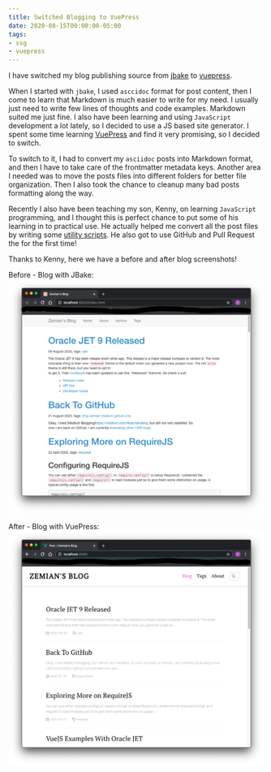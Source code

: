 ```yaml
---
title: Switched Blogging to VuePress
date: 2020-08-15T00:00:00-05:00
tags:
- ssg
- vuepress
---
```


I have switched my blog publishing source from [jbake](https://github.com/zemian/zemian.github.io/tree/jbake) to [vuepress](https://github.com/zemian/zemian.github.io/tree/master).

When I started with `jbake`, I used `asccidoc` format for post content, then I come to learn that Markdown is much easier to write for my need. I usually just need to write few lines of thoughts and code examples. Markdown suited me just fine. I also have been learning and using `JavaScript` development a lot lately, so I decided to use a JS based site generator. I spent some time learning [VuePress](https://github.com/zemian/cms-eval/tree/master/learn-vuepress) and find it very promising, so I decided to switch. 

To switch to it, I had to convert my `asciidoc` posts into Markdown format, and then I have to take care of the frontmatter metadata keys. Another area I needed was to move the posts files into different folders for better file organization. Then I also took the chance to cleanup many bad posts formatting along the way.

Recently I also have been teaching my son, Kenny, on learning `JavaScript` programming, and I thought this is perfect chance to put some of his learning in to practical use. He actually helped me convert all the post files by writing some [utility scripts](https://github.com/zemian/zemian.github.io/pull/2). He also got to use GitHub and Pull Request the for the first time!

Thanks to Kenny, here we have a before and after blog screenshots!

Before - Blog with JBake:
![](/posts-images/2020/blog-jbake.png "Before - Blog with JBake")

After - Blog with VuePress:
![](/posts-images/2020/blog-vuepress.png "After - Blog with VuePress")
